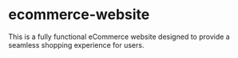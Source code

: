 # ecommerce-website
This is a fully functional eCommerce website designed to provide a seamless shopping experience for users. 
